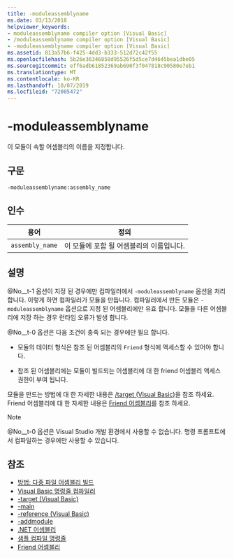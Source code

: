 ```yaml
---
title: -moduleassemblyname
ms.date: 03/13/2018
helpviewer_keywords:
- moduleassemblyname compiler option [Visual Basic]
- /moduleassemblyname compiler option [Visual Basic]
- -moduleassemblyname compiler option [Visual Basic]
ms.assetid: 013a57b6-f425-4dd3-b333-512d72c42f55
ms.openlocfilehash: 5b26e36346858d95526f5d5ce7d4645bea1dbe05
ms.sourcegitcommit: eff6adb61852369ab690f3f047818c90580e7eb1
ms.translationtype: MT
ms.contentlocale: ko-KR
ms.lasthandoff: 10/07/2019
ms.locfileid: "72005472"
---
```

# <a name="-moduleassemblyname"></a>-moduleassemblyname
이 모듈이 속할 어셈블리의 이름을 지정합니다.  
  
## <a name="syntax"></a>구문  
  
```console  
-moduleassemblyname:assembly_name  
```  
  
## <a name="arguments"></a>인수  
  
|용어|정의|  
|---|---|  
|`assembly_name`|이 모듈에 포함 될 어셈블리의 이름입니다.|  
  
## <a name="remarks"></a>설명  
 @No__t-1 옵션이 지정 된 경우에만 컴파일러에서 `-moduleassemblyname` 옵션을 처리 합니다. 이렇게 하면 컴파일러가 모듈을 만듭니다. 컴파일러에서 만든 모듈은 `-moduleassemblyname` 옵션으로 지정 된 어셈블리에만 유효 합니다. 모듈을 다른 어셈블리에 저장 하는 경우 런타임 오류가 발생 합니다.  
  
 @No__t-0 옵션은 다음 조건이 충족 되는 경우에만 필요 합니다.  
  
- 모듈의 데이터 형식은 참조 된 어셈블리의 `Friend` 형식에 액세스할 수 있어야 합니다.  
  
- 참조 된 어셈블리에는 모듈이 빌드되는 어셈블리에 대 한 friend 어셈블리 액세스 권한이 부여 됩니다.  
  
 모듈을 만드는 방법에 대 한 자세한 내용은 [/target (Visual Basic)](../../../visual-basic/reference/command-line-compiler/target.md)을 참조 하세요. Friend 어셈블리에 대 한 자세한 내용은 [Friend 어셈블리](../../../standard/assembly/friend.md)를 참조 하세요.  
  
> [!NOTE]
> @No__t-0 옵션은 Visual Studio 개발 환경에서 사용할 수 없습니다. 명령 프롬프트에서 컴파일하는 경우에만 사용할 수 있습니다.  
  
## <a name="see-also"></a>참조

- [방법: 다중 파일 어셈블리 빌드](../../../framework/app-domains/build-multifile-assembly.md)
- [Visual Basic 명령줄 컴파일러](../../../visual-basic/reference/command-line-compiler/index.md)
- [-target (Visual Basic)](../../../visual-basic/reference/command-line-compiler/target.md)
- [-main](../../../visual-basic/reference/command-line-compiler/main.md)
- [-reference (Visual Basic)](../../../visual-basic/reference/command-line-compiler/reference.md)
- [-addmodule](../../../visual-basic/reference/command-line-compiler/addmodule.md)
- [.NET 어셈블리](../../../standard/assembly/index.md)
- [샘플 컴파일 명령줄](../../../visual-basic/reference/command-line-compiler/sample-compilation-command-lines.md)
- [Friend 어셈블리](../../../standard/assembly/friend.md)

